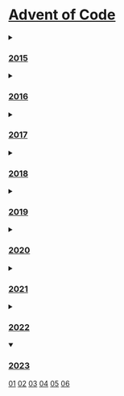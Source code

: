 # [Advent of Code](https://adventofcode.com/)
<details>
<summary><h3><a href=./2015>2015</a></h3></summary>
<a href=./2015/Day01>01</a>
<a href=./2015/Day02>02</a>
<a href=./2015/Day03>03</a>
<a href=./2015/Day04>04</a>
<a href=./2015/Day05>05</a>
<a href=./2015/Day06>06</a>
<a href=./2015/Day07>07</a>
<a href=./2015/Day08>08</a>
<a href=./2015/Day09>09</a>
<a href=./2015/Day10>10</a>
<a href=./2015/Day11>11</a>
<a href=./2015/Day12>12</a>
<a href=./2015/Day13>13</a>
</details>
<details>
<summary><h3><a href=./2016>2016</a></h3></summary>
<a href=./2016/Day01>01</a>
<a href=./2016/Day02>02</a>
<a href=./2016/Day03>03</a>
</details>
<details>
<summary><h3><a href=./2017>2017</a></h3></summary>
<a href=./2017/Day01>01</a>
<a href=./2017/Day02>02</a>
<a href=./2017/Day03>03</a>
</details>
<details>
<summary><h3><a href=./2018>2018</a></h3></summary>
<a href=./2018/Day01>01</a>
<a href=./2018/Day02>02</a>
<a href=./2018/Day03>03</a>
<a href=./2018/Day04>04</a>
<a href=./2018/Day05>05</a>
<a href=./2018/Day06>06</a>
<a href=./2018/Day07>07</a>
<a href=./2018/Day08>08</a>
<a href=./2018/Day09>09</a>
<a href=./2018/Day10>10</a>
<a href=./2018/Day11>11</a>
<a href=./2018/Day12>12</a>
<a href=./2018/Day13>13</a>
</details>
<details>
<summary><h3><a href=./2019>2019</a></h3></summary>
<a href=./2019/Day01>01</a>
<a href=./2019/Day02>02</a>
<a href=./2019/Day03>03</a>
<a href=./2019/Day04>04</a>
<a href=./2019/Day05>05</a>
<a href=./2019/Day06>06</a>
<a href=./2019/Day07>07</a>
<a href=./2019/Day08>08</a>
<a href=./2019/Day09>09</a>
<a href=./2019/Day10>10</a>
<a href=./2019/Day11>11</a>
<a href=./2019/Day12>12</a>
<a href=./2019/Day13>13</a>
<a href=./2019/Day14>14</a>
<a href=./2019/Day15>15</a>
<a href=./2019/Day16>16</a>
<a href=./2019/Day17>17</a>
<a href=./2019/Day19>19</a>
</details>
<details>
<summary><h3><a href=./2020>2020</a></h3></summary>
<a href=./2020/Day01>01</a>
<a href=./2020/Day02>02</a>
<a href=./2020/Day03>03</a>
<a href=./2020/Day04>04</a>
<a href=./2020/Day05>05</a>
<a href=./2020/Day06>06</a>
<a href=./2020/Day07>07</a>
<a href=./2020/Day08>08</a>
<a href=./2020/Day09>09</a>
<a href=./2020/Day10>10</a>
<a href=./2020/Day11>11</a>
<a href=./2020/Day12>12</a>
<a href=./2020/Day13>13</a>
<a href=./2020/Day14>14</a>
<a href=./2020/Day15>15</a>
<a href=./2020/Day16>16</a>
<a href=./2020/Day17>17</a>
<a href=./2020/Day18>18</a>
<a href=./2020/Day19>19</a>
<a href=./2020/Day20>20</a>
<a href=./2020/Day21>21</a>
<a href=./2020/Day22>22</a>
<a href=./2020/Day23>23</a>
<a href=./2020/Day24>24</a>
<a href=./2020/Day25>25</a>
</details>
<details>
<summary><h3><a href=./2021>2021</a></h3></summary>
<a href=./2021/Day01>01</a>
<a href=./2021/Day02>02</a>
<a href=./2021/Day03>03</a>
<a href=./2021/Day04>04</a>
<a href=./2021/Day05>05</a>
<a href=./2021/Day06>06</a>
<a href=./2021/Day07>07</a>
<a href=./2021/Day08>08</a>
<a href=./2021/Day09>09</a>
<a href=./2021/Day10>10</a>
<a href=./2021/Day11>11</a>
</details>
<details>
<summary><h3><a href=./2022>2022</a></h3></summary>
<a href=./2022/Day01>01</a>
<a href=./2022/Day02>02</a>
<a href=./2022/Day03>03</a>
<a href=./2022/Day04>04</a>
<a href=./2022/Day05>05</a>
<a href=./2022/Day06>06</a>
<a href=./2022/Day07>07</a>
<a href=./2022/Day08>08</a>
<a href=./2022/Day09>09</a>
<a href=./2022/Day10>10</a>
<a href=./2022/Day11>11</a>
<a href=./2022/Day12>12</a>
<a href=./2022/Day13>13</a>
<a href=./2022/Day14>14</a>
<a href=./2022/Day15>15</a>
<a href=./2022/Day16>16</a>
<a href=./2022/Day17>17</a>
<a href=./2022/Day18>18</a>
<a href=./2022/Day19>19</a>
<a href=./2022/Day20>20</a>
<a href=./2022/Day21>21</a>
<a href=./2022/Day23>23</a>
<a href=./2022/Day25>25</a>
</details>
<details open>
<summary><h3><a href=./2023>2023</a></h3></summary>
<a href=./2023/Day01>01</a>
<a href=./2023/Day02>02</a>
<a href=./2023/Day03>03</a>
<a href=./2023/Day04>04</a>
<a href=./2023/Day05>05</a>
<a href=./2023/Day06>06</a>
</details>
